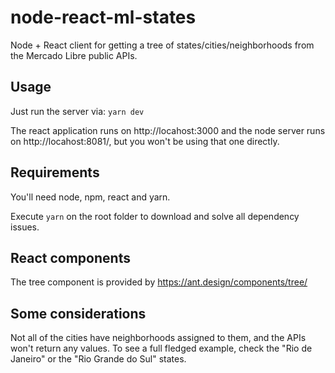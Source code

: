 # node-react-ml-states
Node + React client for getting a tree of states/cities/neighborhoods from the Mercado Libre public APIs.

## Usage

Just run the server via:
`yarn dev`

The react application runs on http://locahost:3000 and the node server runs on http://locahost:8081/, but you won't be using that one directly.

## Requirements

You'll need node, npm, react and yarn.

Execute `yarn` on the root folder to download and solve all dependency issues.


## React components

The tree component is provided by https://ant.design/components/tree/


## Some considerations

Not all of the cities have neighborhoods assigned to them, and the APIs won't return any values. To see a full fledged example, check the "Rio de Janeiro" or the "Rio Grande do Sul" states.